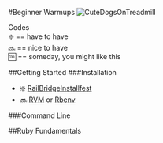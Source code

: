 #Beginner Warmups
![CuteDogsOnTreadmill](https://media.giphy.com/media/13mLwGra9bNEKQ/giphy.gif)

Codes  
:sparkle: == have to have  
:soon: == nice to have  
:cool: == someday, you might like this  

##Getting Started
###Installation
* :sparkle: [RailBridgeInstallfest](http://docs.railsbridge.org/installfest/installfest)  
* :soon: [RVM](https://rvm.io/) or [Rbenv](https://github.com/sstephenson/rbenv)   

###Command Line

##Ruby Fundamentals

